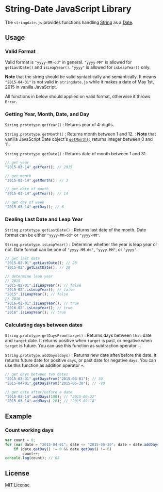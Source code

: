 String-Date JavaScript Library
========================================

The `stringdate.js` provides functions handling [String][mdn-string] as a [Date][mdn-date].

Usage
----------------------------------------

### Valid Format

Valid format is `"yyyy-MM-dd"` in general. `"yyyy-MM"` is allowed for `getLastDate()` and `isLeapYear()`. `"yyyy"` is allowed for `isLeapYear()` only.

**Note** that the string should be valid syntactically and semantically. It means `"2015-04-31"` is not valid in `stringdate.js` while it makes a date of May 1st, 2015 in vanilla JavaScript.

All functions in below should applied on valid format, otherwise it throws `Error`.

### Getting Year, Month, Date, and Day

`String.prototype.getYear()`
: Returns year of 4-digits.

`String.prototype.getMonth()`
: Returns month between 1 and 12.
: **Note** that vanilla JavaScript Date object's [`getMonth()`][mdn-date-getmonth] returns integer between 0 and 11.

`String.prototype.getDate()`
: Returns date of month between 1 and 31.

```javascript
// get year
"2015-03-14".getYear(); // 2015

// get month
"2015-03-14".getMonth(); // 3

// get date of month
"2015-03-14".getYear(); // 14

// get day of week
"2015-03-14".getDay(); // 6
```

### Dealing Last Date and Leap Year

`String.prototype.getLastDate()`
: Returns last date of the month. Date format can be either `"yyyy-MM-dd"` or `"yyyy-MM"`.

`String.prototype.isLeapYear()`
: Determine whether the year is leap year or not. Date format can be one of `"yyyy-MM-dd"`, `"yyyy-MM"`, or `"yyyy"`.

```javascript
// get last date
"2015-02-01".getLastDate(); // 28
"2015-02".getLastDate(); // 28

// determine leap year
// 2015
"2015-02-01".isLeapYear(); // false
"2015-02".isLeapYear(); // false
"2015".isLeapYear(); // false
// 2016
"2016-02-01".isLeapYear(); // true
"2016-02".isLeapYear(); // true
"2016".isLeapYear(); // true
```
### Calculating days between dates

`String.prototype.getDaysFrom(target)`
: Returns days between `this` date and `target` date. It returns positive when `target` is past, or negative when `target` is future. You can use this function as subtraction operator `-`.

`String.prototype.addDays(days)`
: Returns new date after/before the date. It returns future date for positive `days`, or past date for negative `days`. You can use this function as addition operator `+`.

```javascript
// get days between two dates
"2015-03-31".getDaysFrom("2015-03-01"); // 30
"2015-04-01".getDaysFrom("2015-06-30"); // -90

// get date after/before a date
"2015-03-14".addDays(100); // "2015-06-22"
"2015-03-14".addDays(-28); // "2015-02-14"
```

Example
----------------------------------------

### Count working days

```javascript
var count = 0;
for (var date = "2015-04-01"; date <= "2015-06-30"; date = date.addDays(1))
    if (date.getDay() != 0 && date.getDay() != 6)
        count++;
console.log(count); // 65
```

License
----------------------------------------

[MIT License](http://opensource.org/licenses/MIT)

[mdn-string]: http://developer.mozilla.org/en-US/docs/Web/JavaScript/Reference/Global_Objects/String
[mdn-date]: http://developer.mozilla.org/en-US/docs/Web/JavaScript/Reference/Global_Objects/Date
[mdn-date-getmonth]: http://developer.mozilla.org/en-US/docs/Web/JavaScript/Reference/Global_Objects/Date/getMonth
